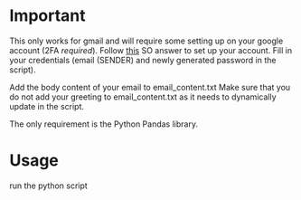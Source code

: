 # Important
This only works for gmail and will require some setting up on your google account (2FA *required*).
Follow [this](https://stackoverflow.com/a/73214197) SO answer to set up your account.
Fill in your credentials (email (SENDER) and newly generated password in the script).

Add the body content of your email to email_content.txt
Make sure that you do not add your greeting to email_content.txt as it needs to dynamically update in the script.

The only requirement is the Python Pandas library.

# Usage
run the python script
